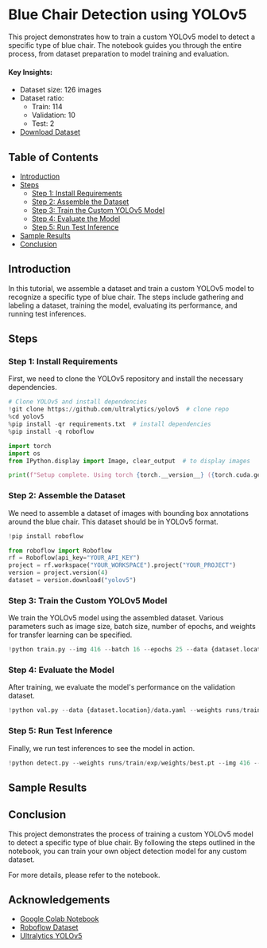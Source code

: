 # Blue Chair Detection using YOLOv5

This project demonstrates how to train a custom YOLOv5 model to detect a specific type of blue chair. The notebook guides you through the entire process, from dataset preparation to model training and evaluation.

#### Key Insights:

- Dataset size: 126 images
- Dataset ratio:
  - Train: 114
  - Validation: 10
  - Test: 2
- [Download Dataset](https://app.roboflow.com/ds/wONygYJC8v?key=PNzG4ghht1)

## Table of Contents

- [Introduction](#introduction)
- [Steps](#steps)
  - [Step 1: Install Requirements](#step-1-install-requirements)
  - [Step 2: Assemble the Dataset](#step-2-assemble-the-dataset)
  - [Step 3: Train the Custom YOLOv5 Model](#step-3-train-the-custom-yolov5-model)
  - [Step 4: Evaluate the Model](#step-4-evaluate-the-model)
  - [Step 5: Run Test Inference](#step-5-run-test-inference)
- [Sample Results](#sample-results)
- [Conclusion](#conclusion)

## Introduction

In this tutorial, we assemble a dataset and train a custom YOLOv5 model to recognize a specific type of blue chair. The steps include gathering and labeling a dataset, training the model, evaluating its performance, and running test inferences.

## Steps

### Step 1: Install Requirements

First, we need to clone the YOLOv5 repository and install the necessary dependencies.

```python
# Clone YOLOv5 and install dependencies
!git clone https://github.com/ultralytics/yolov5  # clone repo
%cd yolov5
%pip install -qr requirements.txt  # install dependencies
%pip install -q roboflow

import torch
import os
from IPython.display import Image, clear_output  # to display images

print(f"Setup complete. Using torch {torch.__version__} ({torch.cuda.get_device_properties(0).name if torch.cuda.is_available() else 'CPU'})")
```

### Step 2: Assemble the Dataset

We need to assemble a dataset of images with bounding box annotations around the blue chair. This dataset should be in YOLOv5 format.

```python
!pip install roboflow

from roboflow import Roboflow
rf = Roboflow(api_key="YOUR_API_KEY")
project = rf.workspace("YOUR_WORKSPACE").project("YOUR_PROJECT")
version = project.version(4)
dataset = version.download("yolov5")
```

### Step 3: Train the Custom YOLOv5 Model

We train the YOLOv5 model using the assembled dataset. Various parameters such as image size, batch size, number of epochs, and weights for transfer learning can be specified.

```python
!python train.py --img 416 --batch 16 --epochs 25 --data {dataset.location}/data.yaml --weights yolov5s.pt --cache
```

### Step 4: Evaluate the Model

After training, we evaluate the model's performance on the validation dataset.

```python
!python val.py --data {dataset.location}/data.yaml --weights runs/train/exp/weights/best.pt --img 416
```

### Step 5: Run Test Inference

Finally, we run test inferences to see the model in action.

```python
!python detect.py --weights runs/train/exp/weights/best.pt --img 416 --conf 0.35 --source {dataset.location}/test/images
```

## Sample Results

&#x20;&#x20;

## Conclusion

This project demonstrates the process of training a custom YOLOv5 model to detect a specific type of blue chair. By following the steps outlined in the notebook, you can train your own object detection model for any custom dataset.

For more details, please refer to the notebook.

## Acknowledgements

- [Google Colab Notebook](https://colab.research.google.com/drive/1GW1A0O2DVQreAoQDnFFSrAe-y05gtQl5#scrollTo=odKEqYtTgbRc)
- [Roboflow Dataset](https://app.roboflow.com/ds/wONygYJC8v?key=PNzG4ghht1)
- [Ultralytics YOLOv5](https://github.com/ultralytics/yolov5)

